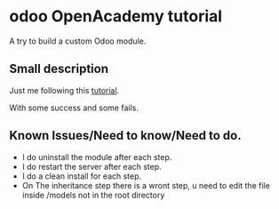 # odoo OpenAcademy tutorial
A try to build a custom Odoo module.
## Small description
Just me following this [tutorial](https://www.odoo.com/documentation/14.0/howtos/backend.html).

With some success and some fails.

## Known Issues/Need to know/Need to do.
* I do uninstall the module after each step.
* I do restart the server after each step.
* I do a clean install for each step. 
* On The inheritance step there is a wront step, u need to edit the file inside /models not in the root directory
